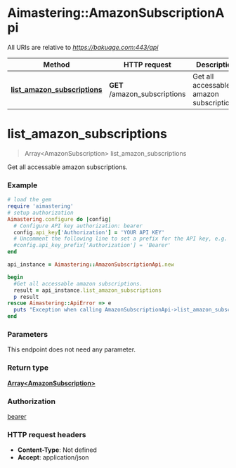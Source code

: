 # Aimastering::AmazonSubscriptionApi

All URIs are relative to *https://bakuage.com:443/api*

Method | HTTP request | Description
------------- | ------------- | -------------
[**list_amazon_subscriptions**](AmazonSubscriptionApi.md#list_amazon_subscriptions) | **GET** /amazon_subscriptions | Get all accessable amazon subscriptions.


# **list_amazon_subscriptions**
> Array&lt;AmazonSubscription&gt; list_amazon_subscriptions

Get all accessable amazon subscriptions.

### Example
```ruby
# load the gem
require 'aimastering'
# setup authorization
Aimastering.configure do |config|
  # Configure API key authorization: bearer
  config.api_key['Authorization'] = 'YOUR API KEY'
  # Uncomment the following line to set a prefix for the API key, e.g. 'Bearer' (defaults to nil)
  #config.api_key_prefix['Authorization'] = 'Bearer'
end

api_instance = Aimastering::AmazonSubscriptionApi.new

begin
  #Get all accessable amazon subscriptions.
  result = api_instance.list_amazon_subscriptions
  p result
rescue Aimastering::ApiError => e
  puts "Exception when calling AmazonSubscriptionApi->list_amazon_subscriptions: #{e}"
end
```

### Parameters
This endpoint does not need any parameter.

### Return type

[**Array&lt;AmazonSubscription&gt;**](AmazonSubscription.md)

### Authorization

[bearer](../README.md#bearer)

### HTTP request headers

 - **Content-Type**: Not defined
 - **Accept**: application/json



